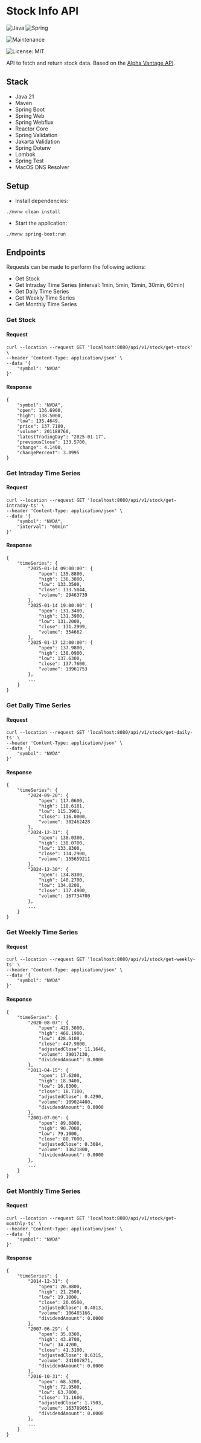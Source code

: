 # Stock Info API

![Java](https://img.shields.io/badge/java-%23ED8B00.svg?style=for-the-badge&logo=openjdk&logoColor=white) ![Spring](https://img.shields.io/badge/spring-%236DB33F.svg?style=for-the-badge&logo=spring&logoColor=white)

![Maintenance](https://img.shields.io/badge/Maintained%3F-yes-green.svg)

![License: MIT](https://img.shields.io/badge/License-MIT-yellow.svg)

API to fetch and return stock data. Based on the [Alpha Vantage API](https://www.alphavantage.co).

## Stack

- Java 21
- Maven
- Spring Boot
- Spring Web
- Spring Webflux
- Reactor Core
- Spring Validation
- Jakarta Validation
- Spring Dotenv
- Lombok
- Spring Test
- MacOS DNS Resolver

## Setup

- Install dependencies:

```
./mvnw clean install
```

- Start the application:

```
./mvnw spring-boot:run
```

## Endpoints

Requests can be made to perform the following actions:

- Get Stock
- Get Intraday Time Series (interval: 1min, 5min, 15min, 30min, 60min)
- Get Daily Time Series
- Get Weekly Time Series
- Get Monthly Time Series

### Get Stock

#### Request

```
curl --location --request GET 'localhost:8080/api/v1/stock/get-stock' \
--header 'Content-Type: application/json' \
--data '{
    "symbol": "NVDA"
}'
```

#### Response

```
{
    "symbol": "NVDA",
    "open": 136.6900,
    "high": 138.5000,
    "low": 135.4649,
    "price": 137.7100,
    "volume": 201188760,
    "latestTradingDay": "2025-01-17",
    "previousClose": 133.5700,
    "change": 4.1400,
    "changePercent": 3.0995
}
```

### Get Intraday Time Series

#### Request

```
curl --location --request GET 'localhost:8080/api/v1/stock/get-intraday-ts' \
--header 'Content-Type: application/json' \
--data '{
    "symbol": "NVDA",
    "interval": "60min"
}'
```

#### Response

```
{
    "timeSeries": {
        "2025-01-14 09:00:00": {
            "open": 135.8800,
            "high": 136.3800,
            "low": 133.3500,
            "close": 133.5044,
            "volume": 29463739
        },
        "2025-01-14 19:00:00": {
            "open": 131.3400,
            "high": 131.3900,
            "low": 131.2000,
            "close": 131.2999,
            "volume": 354662
        },
        "2025-01-17 12:00:00": {
            "open": 137.9800,
            "high": 138.0900,
            "low": 137.6300,
            "close": 137.7600,
            "volume": 13961753
        },
        ...
    }
}
```

### Get Daily Time Series

#### Request

```
curl --location --request GET 'localhost:8080/api/v1/stock/get-daily-ts' \
--header 'Content-Type: application/json' \
--data '{
    "symbol": "NVDA"
}'
```

#### Response

```
{
    "timeSeries": {
        "2024-09-20": {
            "open": 117.0600,
            "high": 118.6181,
            "low": 115.3901,
            "close": 116.0000,
            "volume": 382462428
        },
        "2024-12-31": {
            "open": 138.0300,
            "high": 138.0700,
            "low": 133.8300,
            "close": 134.2900,
            "volume": 155659211
        },
        "2024-12-30": {
            "open": 134.8300,
            "high": 140.2700,
            "low": 134.0200,
            "close": 137.4900,
            "volume": 167734700
        },
        ...
    }
}
```

### Get Weekly Time Series

#### Request

```
curl --location --request GET 'localhost:8080/api/v1/stock/get-weekly-ts' \
--header 'Content-Type: application/json' \
--data '{
    "symbol": "NVDA"
}'
```

#### Response

```
{
    "timeSeries": {
        "2020-08-07": {
            "open": 429.3000,
            "high": 460.1900,
            "low": 428.6100,
            "close": 447.9800,
            "adjustedClose": 11.1646,
            "volume": 39017130,
            "dividendAmount": 0.0000
        },
        "2011-04-15": {
            "open": 17.6200,
            "high": 18.9400,
            "low": 16.8300,
            "close": 18.7100,
            "adjustedClose": 0.4290,
            "volume": 109024400,
            "dividendAmount": 0.0000
        },
        "2001-07-06": {
            "open": 89.0800,
            "high": 90.7000,
            "low": 79.1000,
            "close": 80.7000,
            "adjustedClose": 0.3084,
            "volume": 13621800,
            "dividendAmount": 0.0000
        },
        ...
    }
}
```

### Get Monthly Time Series

#### Request

```
curl --location --request GET 'localhost:8080/api/v1/stock/get-monthly-ts' \
--header 'Content-Type: application/json' \
--data '{
    "symbol": "NVDA"
}'
```

#### Response

```
{
    "timeSeries": {
        "2014-12-31": {
            "open": 20.8800,
            "high": 21.2500,
            "low": 19.1000,
            "close": 20.0500,
            "adjustedClose": 0.4813,
            "volume": 106485166,
            "dividendAmount": 0.0000
        },
        "2007-06-29": {
            "open": 35.0300,
            "high": 43.8700,
            "low": 34.4200,
            "close": 41.3100,
            "adjustedClose": 0.6315,
            "volume": 241007871,
            "dividendAmount": 0.0000
        },
        "2016-10-31": {
            "open": 68.5200,
            "high": 72.9500,
            "low": 63.7000,
            "close": 71.1600,
            "adjustedClose": 1.7503,
            "volume": 163789051,
            "dividendAmount": 0.0000
        },
        ...
    }
}
```
